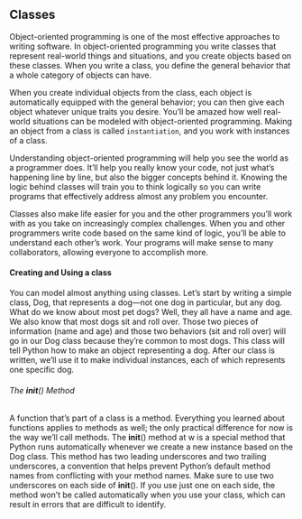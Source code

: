 ## Classes
Object-oriented programming is one of the most effective approaches to writing software.
In object-oriented programming you write classes that represent real-world things
and situations, and you create objects based on these classes. When you write a class, you define the general behavior that a whole category of objects can have.

When you create individual objects from the class, each object is automatically
equipped with the general behavior; you can then give each object
whatever unique traits you desire. You’ll be amazed how well real-world
situations can be modeled with object-oriented programming. Making an object from a class is called `instantiation`, and you work with instances of a class.

Understanding object-oriented programming will help you see the
world as a programmer does. It’ll help you really know your code, not
just what’s happening line by line, but also the bigger concepts behind it.
Knowing the logic behind classes will train you to think logically so you can
write programs that effectively address almost any problem you encounter.

Classes also make life easier for you and the other programmers you’ll
work with as you take on increasingly complex challenges. When you and
other programmers write code based on the same kind of logic, you’ll be
able to understand each other’s work. Your programs will make sense to
many collaborators, allowing everyone to accomplish more.

#### Creating and Using a class
You can model almost anything using classes. Let’s start by writing a simple
class, Dog, that represents a dog—not one dog in particular, but any dog. What do we know about most pet dogs? Well, they all have a name and age.
We also know that most dogs sit and roll over. Those two pieces of information
(name and age) and those two behaviors (sit and roll over) will go
in our Dog class because they’re common to most dogs. This class will tell
Python how to make an object representing a dog. After our class is written,
we’ll use it to make individual instances, each of which represents one specific
dog.

###### The __init__() Method
A function that’s part of a class is a method. Everything you learned about
functions applies to methods as well; the only practical difference for now is
the way we’ll call methods. The __init__() method at w is a special method
that Python runs automatically whenever we create a new instance based
on the Dog class. This method has two leading underscores and two trailing
underscores, a convention that helps prevent Python’s default method
names from conflicting with your method names. Make sure to use two
underscores on each side of __init__(). If you use just one on each side, the
method won’t be called automatically when you use your class, which can
result in errors that are difficult to identify.